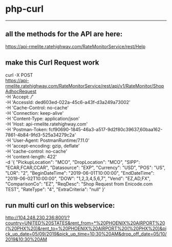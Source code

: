 # php-curl

--------------------------------------------------------
## all the methods for the API are here:
https://api-rmelite.ratehighway.com/RateMonitorService/rest/Help

## make this Curl Request work

curl -X POST \
 https://api-rmelite.ratehighway.com/RateMonitorService/rest/api/v1/RateMonitor/ShopAdhocRequest \
 -H 'Accept: */*' \
 -H 'AccessId: ded603ed-022a-45c6-a43f-d3a249a73002' \
 -H 'Cache-Control: no-cache' \
 -H 'Connection: keep-alive' \
 -H 'Content-Type: application/json' \
 -H 'Host: api-rmelite.ratehighway.com' \
 -H 'Postman-Token: fcf90690-1845-46a3-a517-9d2f80c39637,60baa162-7861-4b84-9fd3-525a34279c2a' \
 -H 'User-Agent: PostmanRuntime/7.11.0' \
 -H 'accept-encoding: gzip, deflate' \
 -H 'cache-control: no-cache' \
 -H 'content-length: 422' \
 -d '{
 "PickupLocation": "MCO",
 "DropLocation": "MCO",
 "SIPP": "ECAR,FCAR,CCAR",
 "Datasource": "EXP",
 "Currency": "USD",
 "POS": "US",
 "LOR": "2",
 "BeginDateTime": "2019-06-01T10:00:00",
 "EndDateTime": "2019-06-02T10:00:00",
 "DOW": "1,2,3,4,5,6,7",
 "Vend": "EZ,AD,FX",
 "ComparisonCo": "EZ",
 "ReqDesc": "Shop Request from Enicode.com TEST",
 "RateType": "4",
 "ExtraCriteria": "null"
}'

## run multi curl on this webservice:

http://104.248.230.236:8001/?country=UNITED%20STATES&rent_from=*%20PHOENIX%20AIRPORT%20(%20PHX%20)&rent_to=%20PHOENIX%20AIRPORT%20(%20PHX%20)&pick_up_date=05/09/2019&pick_up_time=10:30%20AM&drop_off_date=05/10/2019&10:30%20AM